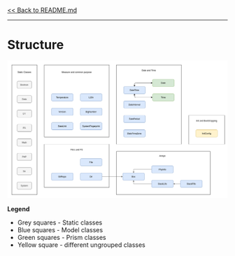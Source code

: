 [<< Back to README.md](../README.md)

----

# Structure


![Structure Schema](images/Structure%20Scheme%20v1.png)

**Legend**
 * Grey squares - Static classes
 * Blue squares - Model classes
 * Green squares - Prism classes
 * Yellow square - different ungrouped classes
 


